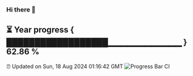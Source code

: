 ### Hi there 👋
⏳ Year progress { ██████████████████▁▁▁▁▁▁▁▁▁▁▁▁ } 62.86 %
---
⏰ Updated on Sun, 18 Aug 2024 01:16:42 GMT
![Progress Bar CI](https://github.com/liununu/liununu/workflows/Progress%20Bar%20CI/badge.svg)
